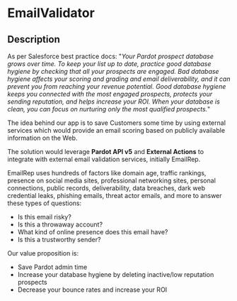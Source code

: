 # EmailValidator

## Description
As per Salesforce best practice docs: "_Your Pardot prospect database grows over time. To keep your list up to date, practice good database hygiene by checking that all your prospects are engaged. Bad database hygiene affects your scoring and grading and email deliverability, and it can prevent you from reaching your revenue potential. Good database hygiene keeps you connected with the most engaged prospects, protects your sending reputation, and helps increase your ROI. When your database is clean, you can focus on nurturing only the most qualified prospects._"



The idea behind our app is to save Customers some time by using external services which would provide an email scoring based on publicly available information on the Web.

The solution would leverage **Pardot API v5** and **External Actions** to integrate with external email validation services, initially EmailRep.

EmailRep uses hundreds of factors like domain age, traffic rankings, presence on social media sites, professional networking sites, personal connections, public records, deliverability, data breaches, dark web credential leaks, phishing emails, threat actor emails, and more to answer these types of questions:

* Is this email risky?
* Is this a throwaway account?
* What kind of online presence does this email have?
* Is this a trustworthy sender?

Our value proposition is:
* Save Pardot admin time
* Increase your database hygiene by deleting inactive/low reputation prospects
* Decrease your bounce rates and increase your ROI